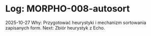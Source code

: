 # Log: MORPHO-008-autosort

2025-10-27 Why: Przygotować heurystyki i mechanizm sortowania zapisanych form. Next: Zbiór heurystyk z Echo.


